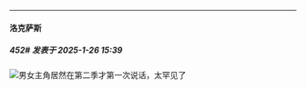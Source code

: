 ﻿
*****

####  洛克萨斯  
##### 452#       发表于 2025-1-26 15:39

<img src="https://static.saraba1st.com/image/smiley/face2017/067.png" referrerpolicy="no-referrer">男女主角居然在第二季才第一次说话，太罕见了

